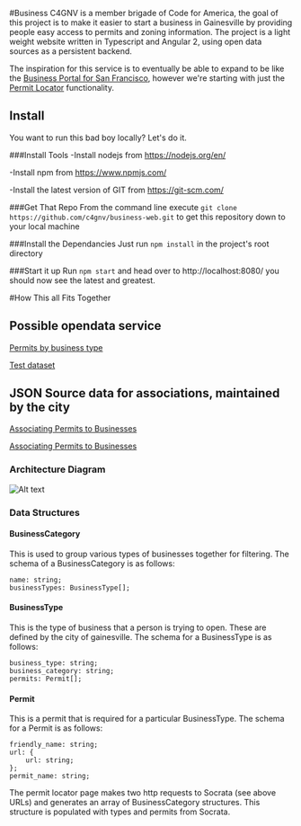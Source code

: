 #Business
C4GNV is a member brigade of Code for America, the goal of this project is to make it easier to start a business in Gainesville by providing people easy access to permits and zoning information.  The project is a light weight website written in Typescript and Angular 2, using open data sources as a persistent backend.

The inspiration for this service is to eventually be able to expand to be like the [Business Portal for San Francisco](https://businessportal.sfgov.org/), however we're starting with just the [Permit Locator](https://businessportal.sfgov.org/permits-licenses) functionality.

## Install
You want to run this bad boy locally?  Let's do it.  

###Install Tools
-Install nodejs from https://nodejs.org/en/

-Install npm from https://www.npmjs.com/

-Install the latest version of GIT from https://git-scm.com/

###Get That Repo
From the command line execute `git clone https://github.com/c4gnv/business-web.git` to get this repository down to your local machine 

###Install the Dependancies 
Just run `npm install` in the project's root directory

###Start it up
Run `npm start` and head over to http://localhost:8080/ you should now see the latest and greatest.

#How This all Fits Together

## Possible opendata service

[Permits by business type](https://data.cityofgainesville.org/Economic-Development-Redevelopment/Permits-by-Business-Type/pp75-zh6w)

[Test dataset](https://data.cityofgainesville.org/dataset/Permit-Table-TEST-for-C4GNV-/mfe4-6q3g)

## JSON Source data for associations, maintained by the city

[Associating Permits to Businesses](https://data.cityofgainesville.org/resource/pp75-zh6w.json)

[Associating Permits to Businesses](https://data.cityofgainesville.org/resource/mfe4-6q3g.json)

### Architecture Diagram

![Alt text](https://cloud.githubusercontent.com/assets/1063707/17459516/b22d5afa-5c09-11e6-8b37-dce38b9515ce.png "Architecture Diagram")

### Data Structures

#### BusinessCategory
This is used to group various types of businesses together for filtering.
The schema of a BusinessCategory is as follows:
```
name: string;
businessTypes: BusinessType[];
```

#### BusinessType
This is the type of business that a person is trying to open. These are defined by the city of gainesville.
The schema for a BusinessType is as follows:
```
business_type: string;
business_category: string;
permits: Permit[];
```

#### Permit
This is a permit that is required for a particular BusinessType.
The schema for a Permit is as follows:
```
friendly_name: string;
url: {
    url: string;
};
permit_name: string;
```

The permit locator page makes two http requests to Socrata (see above URLs) and generates an array of BusinessCategory structures.
This structure is populated with types and permits from Socrata.
